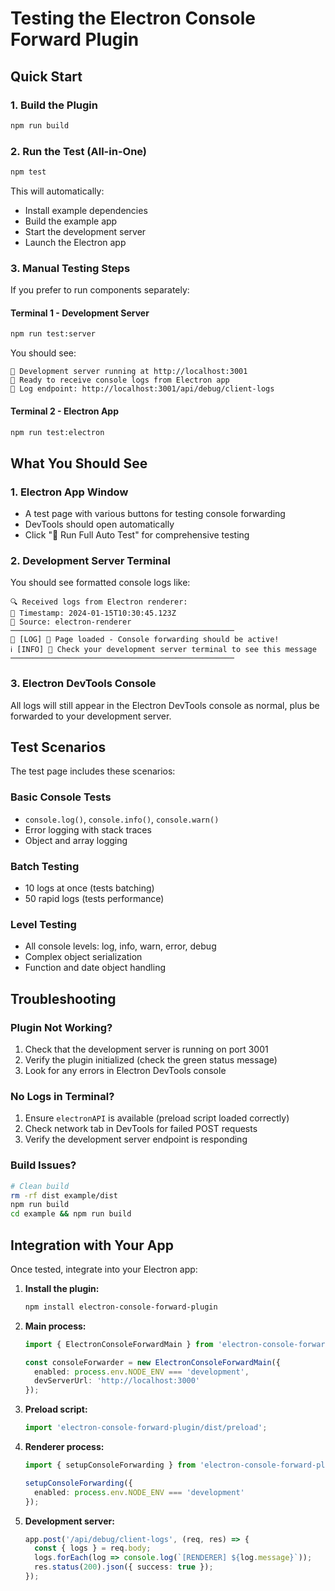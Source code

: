 # Testing the Electron Console Forward Plugin

## Quick Start

### 1. Build the Plugin
```bash
npm run build
```

### 2. Run the Test (All-in-One)
```bash
npm test
```
This will automatically:
- Install example dependencies
- Build the example app
- Start the development server
- Launch the Electron app

### 3. Manual Testing Steps

If you prefer to run components separately:

#### Terminal 1 - Development Server
```bash
npm run test:server
```
You should see:
```
🚀 Development server running at http://localhost:3001
📡 Ready to receive console logs from Electron app
🔗 Log endpoint: http://localhost:3001/api/debug/client-logs
```

#### Terminal 2 - Electron App
```bash
npm run test:electron
```

## What You Should See

### 1. Electron App Window
- A test page with various buttons for testing console forwarding
- DevTools should open automatically
- Click "🚀 Run Full Auto Test" for comprehensive testing

### 2. Development Server Terminal
You should see formatted console logs like:
```
🔍 Received logs from Electron renderer:
📅 Timestamp: 2024-01-15T10:30:45.123Z
📍 Source: electron-renderer
──────────────────────────────────────────────────
📝 [LOG] 🏁 Page loaded - Console forwarding should be active!
ℹ️ [INFO] 👀 Check your development server terminal to see this message
──────────────────────────────────────────────────
```

### 3. Electron DevTools Console
All logs will still appear in the Electron DevTools console as normal, plus be forwarded to your development server.

## Test Scenarios

The test page includes these scenarios:

### Basic Console Tests
- `console.log()`, `console.info()`, `console.warn()`
- Error logging with stack traces
- Object and array logging

### Batch Testing
- 10 logs at once (tests batching)
- 50 rapid logs (tests performance)

### Level Testing
- All console levels: log, info, warn, error, debug
- Complex object serialization
- Function and date object handling

## Troubleshooting

### Plugin Not Working?
1. Check that the development server is running on port 3001
2. Verify the plugin initialized (check the green status message)
3. Look for any errors in Electron DevTools console

### No Logs in Terminal?
1. Ensure `electronAPI` is available (preload script loaded correctly)
2. Check network tab in DevTools for failed POST requests
3. Verify the development server endpoint is responding

### Build Issues?
```bash
# Clean build
rm -rf dist example/dist
npm run build
cd example && npm run build
```

## Integration with Your App

Once tested, integrate into your Electron app:

1. **Install the plugin:**
   ```bash
   npm install electron-console-forward-plugin
   ```

2. **Main process:**
   ```typescript
   import { ElectronConsoleForwardMain } from 'electron-console-forward-plugin';
   
   const consoleForwarder = new ElectronConsoleForwardMain({
     enabled: process.env.NODE_ENV === 'development',
     devServerUrl: 'http://localhost:3000'
   });
   ```

3. **Preload script:**
   ```typescript
   import 'electron-console-forward-plugin/dist/preload';
   ```

4. **Renderer process:**
   ```typescript
   import { setupConsoleForwarding } from 'electron-console-forward-plugin';
   
   setupConsoleForwarding({
     enabled: process.env.NODE_ENV === 'development'
   });
   ```

5. **Development server:**
   ```typescript
   app.post('/api/debug/client-logs', (req, res) => {
     const { logs } = req.body;
     logs.forEach(log => console.log(`[RENDERER] ${log.message}`));
     res.status(200).json({ success: true });
   });
   ```
